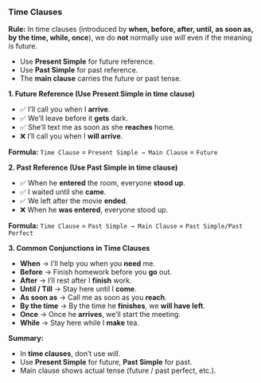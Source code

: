 

### **Time Clauses**

**Rule:**   In time clauses (introduced by **when, before, after, until, as soon as, by the time, while, once**), we do **not** normally use _will_ even if the meaning is future.

- Use **Present Simple** for future reference.
- Use **Past Simple** for past reference.
- The **main clause** carries the future or past tense.
    

**1. Future Reference (Use Present Simple in time clause)**

- ✅ I’ll call you when I **arrive**.
- ✅ We’ll leave before it **gets** dark.
- ✅ She’ll text me as soon as she **reaches** home.
- ❌ I’ll call you when I **will arrive**.
    
**Formula:**   `Time Clause` = `Present Simple → Main Clause` = `Future`


**2. Past Reference (Use Past Simple in time clause)**
- ✅ When he **entered** the room, everyone **stood up**.
- ✅ I waited until she **came**.
- ✅ We left after the movie **ended**.
- ❌ When he **was entered**, everyone stood up.
    

**Formula:**   `Time Clause` = `Past Simple → Main Clause` = `Past Simple/Past Perfect`

**3. Common Conjunctions in Time Clauses**
- **When** → I’ll help you when you **need** me.
- **Before** → Finish homework before you **go** out.
- **After** → I’ll rest after I **finish** work.
- **Until / Till** → Stay here until I **come**.
- **As soon as** → Call me as soon as you **reach**.
- **By the time** → By the time he **finishes**, we **will have left**.
- **Once** → Once he **arrives**, we’ll start the meeting.
- **While** → Stay here while I **make** tea.


**Summary:**
- In **time clauses**, don’t use _will_.
- Use **Present Simple** for future, **Past Simple** for past.
- Main clause shows actual tense (future / past perfect, etc.).
    
